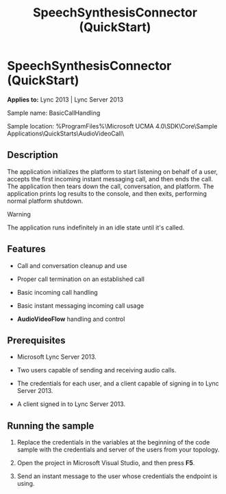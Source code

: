 ﻿---
title: SpeechSynthesisConnector (QuickStart)
TOCTitle: SpeechSynthesisConnector (QuickStart)
ms:assetid: e1d13515-e5e7-4a1a-8a0b-845419d2a708
ms:mtpsurl: https://msdn.microsoft.com/library/Dn466132(v=office.15)
ms:contentKeyID: 57103429
ms.date: 07/25/2014
mtps_version: v=office.15
---

# SpeechSynthesisConnector (QuickStart)


**Applies to:** Lync 2013 | Lync Server 2013



Sample name: BasicCallHandling

Sample location: %ProgramFiles%\\Microsoft UCMA 4.0\\SDK\\Core\\Sample Applications\\QuickStarts\\AudioVideoCall\\

## Description

The application initializes the platform to start listening on behalf of a user, accepts the first incoming instant messaging call, and then ends the call. The application then tears down the call, conversation, and platform. The application prints log results to the console, and then exits, performing normal platform shutdown.


> [!WARNING]
> <P>The application runs indefinitely in an idle state until it's called.</P>



## Features

  - Call and conversation cleanup and use

  - Proper call termination on an established call

  - Basic incoming call handling

  - Basic instant messaging incoming call usage

  - **AudioVideoFlow** handling and control

## Prerequisites

  - Microsoft Lync Server 2013.

  - Two users capable of sending and receiving audio calls.

  - The credentials for each user, and a client capable of signing in to Lync Server 2013.

  - A client signed in to Lync Server 2013.

## Running the sample

1.  Replace the credentials in the variables at the beginning of the code sample with the credentials and server of the users from your topology.

2.  Open the project in Microsoft Visual Studio, and then press **F5**.

3.  Send an instant message to the user whose credentials the endpoint is using.

